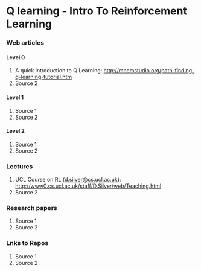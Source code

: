 # Q learning - Intro To Reinforcement Learning


### Web articles 
#### Level 0 
1. A quick introduction to Q Learning: http://mnemstudio.org/path-finding-q-learning-tutorial.htm
1. Source 2 

#### Level 1
1. Source 1
1. Source 2 

#### Level 2 
1. Source 1
1. Source 2 

### Lectures
1. UCL Course on RL (d.silver@cs.ucl.ac.uk): http://www0.cs.ucl.ac.uk/staff/D.Silver/web/Teaching.html
1. Source 2 

### Research papers
1. Source 1
1. Source 2 

### Lnks to Repos
1. Source 1
1. Source 2 
